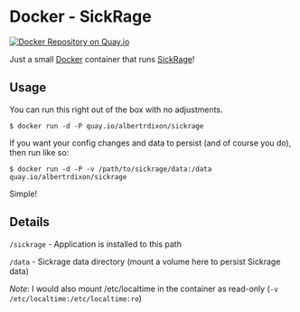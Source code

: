 # Docker - SickRage

[![Docker Repository on Quay.io](https://quay.io/repository/albertrdixon/sickrage/status "Docker Repository on Quay.io")](https://quay.io/repository/albertrdixon/sickrage)

Just a small [Docker](http://www.docker.com) container that runs [SickRage](https://github.com/SiCKRAGETV/SickRage)!

## Usage

You can run this right out of the box with no adjustments.

```
$ docker run -d -P quay.io/albertrdixon/sickrage
```

If you want your config changes and data to persist (and of course you do), then run like so:

```
$ docker run -d -P -v /path/to/sickrage/data:/data quay.io/albertrdixon/sickrage
```

Simple!

## Details

`/sickrage` - Application is installed to this path

`/data` - Sickrage data directory (mount a volume here to persist Sickrage data)

*Note*: I would also mount /etc/localtime in the container as read-only (`-v /etc/localtime:/etc/localtime:ro`)

